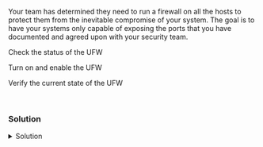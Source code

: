 Your team has determined they need to run a firewall on all the hosts to protect them from the inevitable compromise of your system. The goal is to have your systems only capable of exposing the ports that you have documented and agreed upon with your security team.

Check the status of the UFW

Turn on and enable the UFW

Verify the current state of the UFW

<br>

### Solution
<details>
<summary>Solution</summary>
SSH over to node01 and check UFW settings.

```plain
ssh node01
```{{exec}}

Check the current status of the UFW

```plain
ufw status
systemctl status ufw
```{{exec}}

Enable the UFW so that it can manage traffic into your server.

```plain
ufw enable
```{{exec}}

Can you verify that it is now started and enabled?

```plain
ufw status
systemctl status ufw
```{{exec}}

What is the current state of the now running firewall?

Allow SSH into the system so you can create future connections

```plain
ufw allow OpenSSH
```{{exec}}

Check that SSH is allowed into the server

```plain
ufw status 
ufw status verbose
```{{exec}}

What is the difference between those two outputs? Why might you want to use one or the other?


</details>